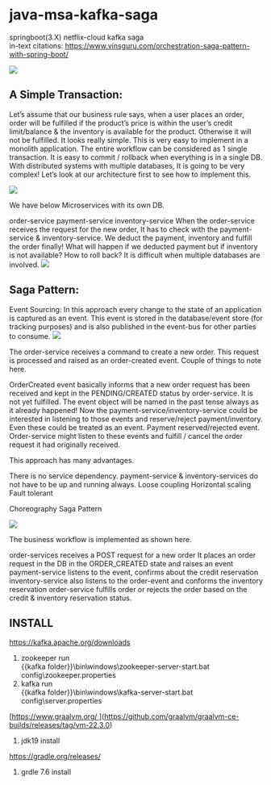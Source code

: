 # java-msa-kafka-saga
springboot(3.X) netflix-cloud kafka saga  
in-text citations: https://www.vinsguru.com/orchestration-saga-pattern-with-spring-boot/

[<img src="[https://www.vinsguru.com/wp-content/uploads/2022/01/Add-a-little-bit-of-body-text.png](https://www.vinsguru.com/wp-content/uploads/2022/02/Add-a-little-bit-of-body-text-1.png)">](https://www.vinsguru.com/orchestration-saga-pattern-with-spring-boot/)

## A Simple Transaction:
Let’s assume that our business rule says, when a user places an order, order will be fulfilled if the product’s price is within the user’s credit limit/balance & the inventory is available for the product. Otherwise it will not be fulfilled. It looks really simple. This is very easy to implement in a monolith application. The entire workflow can be considered as 1 single transaction. It is easy to commit / rollback when everything is in a single DB. With distributed systems with multiple databases, It is going to be very complex! Let’s look at our architecture first to see how to implement this.

[<img src="https://www.vinsguru.com/wp-content/uploads/2020/08/Screenshot-from-2020-08-11-16-33-05.png">](https://www.vinsguru.com/orchestration-saga-pattern-with-spring-boot/)

We have below Microservices with its own DB.

order-service
payment-service
inventory-service
When the order-service receives the request for the new order, It has to check with the payment-service & inventory-service. We deduct the payment, inventory and fulfill the order finally! What will happen if we deducted payment but if inventory is not available? How to roll back? It is difficult when multiple databases are involved.
[<img src="https://www.vinsguru.com/wp-content/uploads/2020/08/Screenshot-from-2020-08-11-16-44-17.png">](https://www.vinsguru.com/orchestration-saga-pattern-with-spring-boot/)

## Saga Pattern:
Event Sourcing:
In this approach every change to the state of an application is captured as an event. This event is stored in the database/event store (for tracking purposes) and is also published in the event-bus for other parties to consume.
[<img src="https://www.vinsguru.com/wp-content/uploads/2020/04/Screenshot-from-2020-07-11-21-38-45.png">](https://www.vinsguru.com/orchestration-saga-pattern-with-spring-boot/)

The order-service receives a command to create a new order. This request is processed and raised as an order-created event. Couple of things to note here.

OrderCreated event basically informs that a new order request has been received and kept in the PENDING/CREATED status by order-service. It is not yet fulfilled.
The event object will be named in the past tense always as it already happened!
Now the payment-service/inventory-service could be interested in listening to those events and reserve/reject payment/inventory. Even these could be treated as an event. Payment reserved/rejected event. Order-service might listen to these events and fulfill / cancel the order request it had originally received.

This approach has many advantages.

There is no service dependency. payment-service & inventory-services do not have to be up and running always.
Loose coupling
Horizontal scaling
Fault tolerant

Choreography Saga Pattern

[<img src="https://www.vinsguru.com/wp-content/uploads/2020/12/Screenshot-from-2021-01-28-13-09-26-1024x500.png">](https://www.vinsguru.com/orchestration-saga-pattern-with-spring-boot/)

The business workflow is implemented as shown here.

order-services receives a POST request for a new order
It places an order request in the DB in the ORDER_CREATED state and raises an event
payment-service listens to the event, confirms about the credit reservation
inventory-service also listens to the order-event and conforms the inventory reservation
order-service fulfills order or rejects the order based on the credit & inventory reservation status.


## INSTALL
https://kafka.apache.org/downloads
  
1. zookeeper run  
{{kafka folder}}\bin\windows\zookeeper-server-start.bat config\zookeeper.properties  
2. kafka run  
{{kafka folder}}\bin\windows\kafka-server-start.bat config\server.properties  
  
[[https://www.graalvm.org/  ](https://github.com/graalvm/graalvm-ce-builds/releases/tag/vm-22.3.0)](https://github.com/graalvm/graalvm-ce-builds/releases/tag/vm-22.3.0)  
1. jdk19 install

https://gradle.org/releases/  
1. grdle 7.6 install
